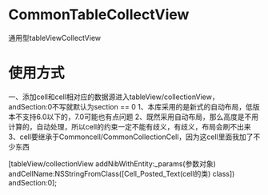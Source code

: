 # CommonTableCollectView
通用型tableViewCollectView

#  使用方式

一、添加cell和cell相对应的数据源进入tableView/collectionView，andSection:0不写就默认为section == 0
  1、本库采用的是新式的自动布局，低版本不支持6.0以下的，7.0可能也有点问题
  2、既然采用自动布局，那么高度是不用计算的，自动处理，所以cell的约束一定不能有歧义，有歧义，布局会刷不出来
  3、cell要继承于Commoncell/CommonCollectionCell，因为这cell里面我加了不少东西


[tableView/collectionView addNibWithEntity:_params(参数对象) andCellName:NSStringFromClass([Cell_Posted_Text(cell的类) class]) andSection:0];
